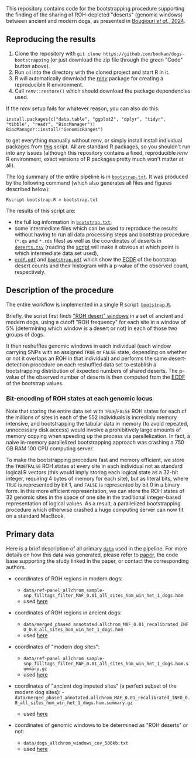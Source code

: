 This repository contains code for the bootstrapping procedure supporting the finding of the
sharing of ROH-depleted "deserts" (genomic windows) between ancient and modern dogs, as
presented in [Bougiouri _et al_., 2024](https://www.biorxiv.org/content/10.1101/2024.03.15.585179v3).

## Reproducing the results

1. Clone the repository with `git clone https://github.com/bodkan/dogs-bootstrapping` (or just
download the zip file through the green "Code" button above).
2. Run `cd` into the directory with the cloned project and start R in it.
3. R will automatically download the [_renv_](https://rstudio.github.io/renv/) package for creating
a reproducible R environment.
4. Call `renv::restore()` which should download the package dependencies used.

If the _renv_ setup fails for whatever reason, you can also do this:

```
install.packages(c("data.table", "ggplot2", "dplyr", "tidyr", "tibble", "readr", "BiocManager"))
BiocManager::install("GenomicRanges")
```

to get everything manually without renv, or simply install install individual packages
from [this](bootstrap.R) script. All are standard R packages, so you shouldn't run into
any issues (although this repository contains a fixed, reproducible _renv_ R environment, exact
versions of R packages pretty much won't matter at all).

The log summary of the entire pipeline is in [`bootstrap.txt`](bootstrap.txt). It
was produced by the following command (which also generates all files and figures described below):

```
Rscript bootstrap.R > bootstrap.txt
```

The results of this script are:

- the full log information in [`bootstrap.txt`](bootstrap.txt),
- some intermediate files which can be used to reproduce the results without having to run
  all data processing steps and bootstrap procedure (`*.qs` and `*.rds` files) as well as
  the coordinates of deserts in [`deserts.tsv`](deserts.tsv) (reading the [script](bootstrap.R)
  will make it obvious at which point is which intermediate data set used),
- [`ecdf.pdf`](ecdf.pdf) and [`bootstrap.pdf`](bootstrap.pdf) which show the
[ECDF](https://en.wikipedia.org/wiki/Empirical_distribution_function) of the bootstrap desert
counts and their histogram with a p-value of the observed count, respectively.

## Description of the procedure

The entire workflow is implemented in a single R script:
[`bootstrap.R`](bootstrap.R).

Briefly, the script first finds
["ROH desert" windows](https://github.com/bodkan/dogs-bootstrapping/blob/main/bootstrap.txt#L18-L183)
in a set of ancient and modern dogs, using a cutoff "ROH frequency" for each site in a window of 5%
(determining which window is a desert or not) in each of those two groups of dogs.

It then reshuffles genomic windows in each individual (each window carrying SNPs
with an assigned `TRUE` or `FALSE` state, depending on whether or not it overlaps
an ROH in that individual) and performs the same desert-detection procedure on
each reshuffled data set to establish a bootstrapping distribution of expected
numbers of shared deserts. The p-value of the observed number of deserts is then
computed from the [ECDF](https://en.wikipedia.org/wiki/Empirical_distribution_function)
of the bootstrap values.

### Bit-encoding of ROH states at each genomic locus

Note that storing the entire data set with `TRUE`/`FALSE` ROH states for each
of the millions of sites in each of the 552 individuals is incredibly memory intensive,
and bootstrapping the tabular data in memory (to avoid repeated, unnecessary disk
access) would involve a prohibitively large amounts of memory copying when speeding
up the process via parallelization. In fact, a naive in-memory parallelized bootstrapping
approach was crashing a 750 GB RAM 100 CPU computing server.

To make the bootstrapping procedure fast and memory efficient, we store the `TRUE`/`FALSE`
ROH states at every site in each individual not as standard logical R vectors
(this would imply storing each logical state as a 32-bit integer, requiring 4 bytes of memory
for each site), but as literal bits, where `TRUE` is represented by bit 1, and `FALSE`
is represented by bit 0 in a binary form. In this more efficient representation, we can store
the ROH states of 32 genomic sites in the space of one site in the traditional integer-based
representation of logical values. As a result, a parallelized bootstrapping procedure
which otherwise crashed a huge computing server can now fit on a standard MacBook.

## Primary data

Here is a brief description of all primary [`data`](data/) used in the pipeline. For more details on
how this data was generated, please refer to
[paper](https://www.biorxiv.org/content/10.1101/2024.03.15.585179v3), the code base supporting
the study linked in the paper, or contact the corresponding authors.

- coordinates of ROH regions in modern dogs:
  - `data/ref-panel_allchrom_sample-snp_filltags_filter_MAF_0.01_all_sites_hom_win_het_1_dogs.hom`
  - used [here](https://github.com/bodkan/dogs-bootstrapping/blob/6f2069394334468b6ff060b9e04337a1937060f3/bootstrap.R#L24)

- coordinates of ROH regions in ancient dogs:
  - `data/merged_phased_annotated.allchrom_MAF_0.01_recalibrated_INFO_0.8_all_sites_hom_win_het_1_dogs.hom`
  - used [here](https://github.com/bodkan/dogs-bootstrapping/blob/6f2069394334468b6ff060b9e04337a1937060f3/bootstrap.R#L29)
  
- coordinates of "modern dog sites":
  - `data/ref-panel_allchrom_sample-snp_filltags_filter_MAF_0.01_all_sites_hom_win_het_1_dogs.hom.summary.gz`
  - used [here](https://github.com/bodkan/dogs-bootstrapping/blob/6f2069394334468b6ff060b9e04337a1937060f3/bootstrap.R#L52)
  
- coordinates of "ancient dog imputed sites" (a perfect subset of the modern dog sites):
  -`data/merged_phased_annotated.allchrom_MAF_0.01_recalibrated_INFO_0.8_all_sites_hom_win_het_1_dogs.hom.summary.gz`
  - used [here](https://github.com/bodkan/dogs-bootstrapping/blob/6f2069394334468b6ff060b9e04337a1937060f3/bootstrap.R#L48)
  
- coordinates of genomic windows to be determined as "ROH deserts" or not:
  - `data/dogs_allchrom_windows_cov_500kb.txt`
  - used [here](https://github.com/bodkan/dogs-bootstrapping/blob/6f2069394334468b6ff060b9e04337a1937060f3/bootstrap.R#L68)

